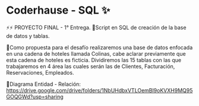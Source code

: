 # Coderhause - SQL ✨

⚡⚡ PROYECTO FINAL - 1° Entrega.
🔸Script en SQL de creación de la base de datos y tablas.

🔸Como propuesta para el desafío realizaremos una base de datos enfocada en una cadena de hoteles llamada Colinas, cabe aclarar previamente que esta cadena de  hoteles es ficticia. Dividiremos las 15 tablas con las que trabajaremos en  4 área las cuales serán las de Clientes, Facturación, Reservaciones, Empleados.

🔸Diagrama Entidad - Relación: https://drive.google.com/drive/folders/1NbUHdbxVTLOemBl9oKVXH9MQ95GOQGWd?usp=sharing

